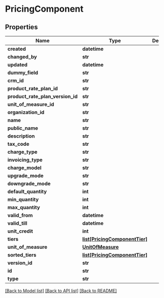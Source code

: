 # PricingComponent

## Properties
Name | Type | Description | Notes
------------ | ------------- | ------------- | -------------
**created** | **datetime** |  | [optional] 
**changed_by** | **str** |  | [optional] 
**updated** | **datetime** |  | [optional] 
**dummy_field** | **str** |  | [optional] 
**crm_id** | **str** |  | [optional] 
**product_rate_plan_id** | **str** |  | 
**product_rate_plan_version_id** | **str** |  | 
**unit_of_measure_id** | **str** |  | 
**organization_id** | **str** |  | 
**name** | **str** |  | 
**public_name** | **str** |  | [optional] 
**description** | **str** |  | [optional] 
**tax_code** | **str** |  | [optional] 
**charge_type** | **str** |  | 
**invoicing_type** | **str** |  | [optional] 
**charge_model** | **str** |  | [optional] 
**upgrade_mode** | **str** |  | [optional] 
**downgrade_mode** | **str** |  | [optional] 
**default_quantity** | **int** |  | [optional] 
**min_quantity** | **int** |  | [optional] 
**max_quantity** | **int** |  | [optional] 
**valid_from** | **datetime** |  | 
**valid_till** | **datetime** |  | [optional] 
**unit_credit** | **int** |  | [optional] 
**tiers** | [**list[PricingComponentTier]**](PricingComponentTier.md) |  | [optional] 
**unit_of_measure** | [**UnitOfMeasure**](UnitOfMeasure.md) |  | [optional] 
**sorted_tiers** | [**list[PricingComponentTier]**](PricingComponentTier.md) |  | [optional] 
**version_id** | **str** |  | [optional] 
**id** | **str** |  | 
**type** | **str** |  | 

[[Back to Model list]](../README.md#documentation-for-models) [[Back to API list]](../README.md#documentation-for-api-endpoints) [[Back to README]](../README.md)

